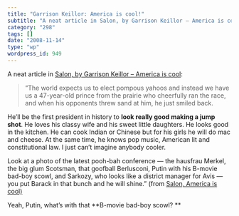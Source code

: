 ```yaml
---
title: "Garrison Keillor: America is cool!"
subtitle: "A neat article in Salon, by Garrison Keillor – America is cool:"
category: "298"
tags: []
date: "2008-11-14"
type: "wp"
wordpress_id: 949
---
```

A neat article in [Salon, by Garrison Keillor – America is cool](/wp-admin/post-new.php):
> “The world expects us to elect pompous yahoos and instead we have us a 47-year-old prince from the prairie who cheerfully ran the race, and when his opponents threw sand at him, he just smiled back.

He’ll be the first president in history to **look really good making a jump shot**. He loves his classy wife and his sweet little daughters. He looks good in the kitchen. He can cook Indian or Chinese but for his girls he will do mac and cheese. At the same time, he knows pop music, American lit and constitutional law. I just can’t imagine anybody cooler.

Look at a photo of the latest pooh-bah conference — the hausfrau Merkel, the big glum Scotsman, that goofball Berlusconi, Putin with his B-movie bad-boy scowl, and Sarkozy, who looks like a district manager for Avis — you put Barack in that bunch and he will shine.” (from [Salon, America is cool)](/wp-admin/post-new.php)

Yeah, Putin, what’s with that **B-movie bad-boy scowl? **